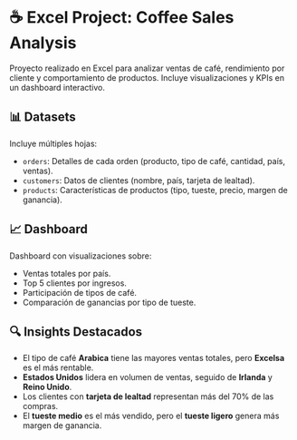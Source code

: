 # ☕ Excel Project: Coffee Sales Analysis

Proyecto realizado en Excel para analizar ventas de café, rendimiento por cliente y comportamiento de productos. Incluye visualizaciones y KPIs en un dashboard interactivo.

## 📊 Datasets

Incluye múltiples hojas:

- `orders`: Detalles de cada orden (producto, tipo de café, cantidad, país, ventas).
- `customers`: Datos de clientes (nombre, país, tarjeta de lealtad).
- `products`: Características de productos (tipo, tueste, precio, margen de ganancia).

## 📈 Dashboard

Dashboard con visualizaciones sobre:

- Ventas totales por país.
- Top 5 clientes por ingresos.
- Participación de tipos de café.
- Comparación de ganancias por tipo de tueste.

## 🔍 Insights Destacados

- El tipo de café **Arabica** tiene las mayores ventas totales, pero **Excelsa** es el más rentable.
- **Estados Unidos** lidera en volumen de ventas, seguido de **Irlanda** y **Reino Unido**.
- Los clientes con **tarjeta de lealtad** representan más del 70% de las compras.
- El **tueste medio** es el más vendido, pero el **tueste ligero** genera más margen de ganancia.
